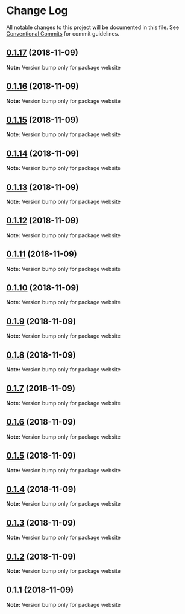 # Change Log

All notable changes to this project will be documented in this file.
See [Conventional Commits](https://conventionalcommits.org) for commit guidelines.

## [0.1.17](https://github.com/uidu-org/guidu/compare/website@0.1.16...website@0.1.17) (2018-11-09)

**Note:** Version bump only for package website





## [0.1.16](https://github.com/uidu-org/guidu/compare/website@0.1.15...website@0.1.16) (2018-11-09)

**Note:** Version bump only for package website





## [0.1.15](https://github.com/uidu-org/guidu/compare/website@0.1.14...website@0.1.15) (2018-11-09)

**Note:** Version bump only for package website





## [0.1.14](https://github.com/uidu-org/guidu/compare/website@0.1.13...website@0.1.14) (2018-11-09)

**Note:** Version bump only for package website





## [0.1.13](https://github.com/uidu-org/guidu/compare/website@0.1.12...website@0.1.13) (2018-11-09)

**Note:** Version bump only for package website





## [0.1.12](https://github.com/uidu-org/guidu/compare/website@0.1.11...website@0.1.12) (2018-11-09)

**Note:** Version bump only for package website





## [0.1.11](https://github.com/uidu-org/guidu/compare/website@0.1.10...website@0.1.11) (2018-11-09)

**Note:** Version bump only for package website





## [0.1.10](https://github.com/uidu-org/guidu/compare/website@0.1.9...website@0.1.10) (2018-11-09)

**Note:** Version bump only for package website





## [0.1.9](https://github.com/uidu-org/guidu/compare/website@0.1.8...website@0.1.9) (2018-11-09)

**Note:** Version bump only for package website





## [0.1.8](https://github.com/uidu-org/guidu/compare/website@0.1.7...website@0.1.8) (2018-11-09)

**Note:** Version bump only for package website





## [0.1.7](https://github.com/uidu-org/guidu/compare/website@0.1.6...website@0.1.7) (2018-11-09)

**Note:** Version bump only for package website





## [0.1.6](https://github.com/uidu-org/guidu/compare/website@0.1.5...website@0.1.6) (2018-11-09)

**Note:** Version bump only for package website





## [0.1.5](https://github.com/uidu-org/guidu/compare/website@0.1.4...website@0.1.5) (2018-11-09)

**Note:** Version bump only for package website





## [0.1.4](https://github.com/uidu-org/guidu/compare/website@0.1.3...website@0.1.4) (2018-11-09)

**Note:** Version bump only for package website





## [0.1.3](https://github.com/uidu-org/guidu/compare/website@0.1.2...website@0.1.3) (2018-11-09)

**Note:** Version bump only for package website





## [0.1.2](https://github.com/uidu-org/guidu/compare/website@0.1.1...website@0.1.2) (2018-11-09)

**Note:** Version bump only for package website





## 0.1.1 (2018-11-09)

**Note:** Version bump only for package website
